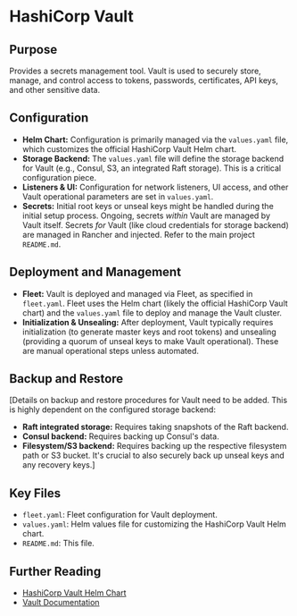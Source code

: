 # HashiCorp Vault

## Purpose
Provides a secrets management tool. Vault is used to securely store, manage, and control access to tokens, passwords, certificates, API keys, and other sensitive data.

## Configuration
- **Helm Chart:** Configuration is primarily managed via the `values.yaml` file, which customizes the official HashiCorp Vault Helm chart.
- **Storage Backend:** The `values.yaml` file will define the storage backend for Vault (e.g., Consul, S3, an integrated Raft storage). This is a critical configuration piece.
- **Listeners & UI:** Configuration for network listeners, UI access, and other Vault operational parameters are set in `values.yaml`.
- **Secrets:** Initial root keys or unseal keys might be handled during the initial setup process. Ongoing, secrets *within* Vault are managed by Vault itself. Secrets *for* Vault (like cloud credentials for storage backend) are managed in Rancher and injected. Refer to the main project `README.md`.

## Deployment and Management
- **Fleet:** Vault is deployed and managed via Fleet, as specified in `fleet.yaml`. Fleet uses the Helm chart (likely the official HashiCorp Vault chart) and the `values.yaml` file to deploy and manage the Vault cluster.
- **Initialization & Unsealing:** After deployment, Vault typically requires initialization (to generate master keys and root tokens) and unsealing (providing a quorum of unseal keys to make Vault operational). These are manual operational steps unless automated.

## Backup and Restore
[Details on backup and restore procedures for Vault need to be added. This is highly dependent on the configured storage backend:
- **Raft integrated storage:** Requires taking snapshots of the Raft backend.
- **Consul backend:** Requires backing up Consul's data.
- **Filesystem/S3 backend:** Requires backing up the respective filesystem path or S3 bucket.
It's crucial to also securely back up unseal keys and any recovery keys.]

## Key Files
- `fleet.yaml`: Fleet configuration for Vault deployment.
- `values.yaml`: Helm values file for customizing the HashiCorp Vault Helm chart.
- `README.md`: This file.

## Further Reading
- [HashiCorp Vault Helm Chart](https://github.com/hashicorp/vault-helm)
- [Vault Documentation](https://developer.hashicorp.com/vault/docs)
